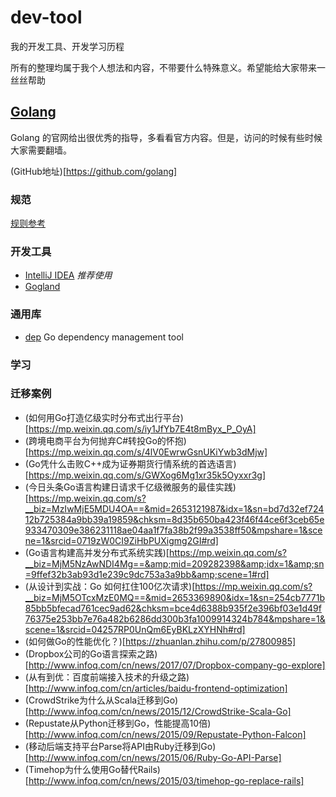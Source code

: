 # dev-tool
我的开发工具、开发学习历程

所有的整理均属于我个人想法和内容，不带要什么特殊意义。希望能给大家带来一丝丝帮助

## [Golang](http://golang.org/)
Golang 的官网给出很优秀的指导，多看看官方内容。但是，访问的时候有些时候大家需要翻墙。

(GitHub地址)[https://github.com/golang]

### 规范
[规则参考](go.md)

### 开发工具
- [IntelliJ IDEA](https://www.jetbrains.com/idea/?iceinto) *推荐使用*
- [Gogland](https://www.jetbrains.com/go/?iceinto)

### 通用库
- [dep](https://github.com/golang/dep) Go dependency management tool

### 学习

### 迁移案例
- (如何用Go打造亿级实时分布式出行平台)[https://mp.weixin.qq.com/s/iy1JfYb7E4t8mByx_P_OyA]
- (跨境电商平台为何抛弃C#转投Go的怀抱)[https://mp.weixin.qq.com/s/4lV0EwrwGsnUKiYwb3dMjw]
- (Go凭什么击败C++成为证券期货行情系统的首选语言)[https://mp.weixin.qq.com/s/GWXog6Mg1xr35k5Oyxxr3g]
- (今日头条Go语言构建日请求千亿级微服务的最佳实践)[https://mp.weixin.qq.com/s?__biz=MzIwMjE5MDU4OA==&mid=2653121987&idx=1&sn=bd7d32ef72412b725384a9bb39a19859&chksm=8d35b650ba423f46f44ce6f3ceb65e933470309e386231118ae04aa1f7fa38b2f99a3538ff50&mpshare=1&scene=1&srcid=0719zW0CI9ZiHbPUXigmg2GI#rd]
- (Go语言构建高并发分布式系统实践)[https://mp.weixin.qq.com/s?__biz=MjM5NzAwNDI4Mg==&amp;mid=209282398&amp;idx=1&amp;sn=9ffef32b3ab93d1e239c9dc753a3a9bb&amp;scene=1#rd]
- (从设计到实战：Go 如何扛住100亿次请求)[https://mp.weixin.qq.com/s?__biz=MjM5OTcxMzE0MQ==&mid=2653369890&idx=1&sn=254cb7771b85bb5bfecad761cec9ad62&chksm=bce4d6388b935f2e396bf03e1d49f76375e253bb7e76a482b6286dd300b3fa1009914324b784&mpshare=1&scene=1&srcid=04257RP0UnQm6EyBKLzXYHNh#rd]
- (如何做Go的性能优化？)[https://zhuanlan.zhihu.com/p/27800985]
- (Dropbox公司的Go语言探索之路)[http://www.infoq.com/cn/news/2017/07/Dropbox-company-go-explore]
- (从有到优：百度前端接入技术的升级之路)[http://www.infoq.com/cn/articles/baidu-frontend-optimization]
- (CrowdStrike为什么从Scala迁移到Go)[http://www.infoq.com/cn/news/2015/12/CrowdStrike-Scala-Go]
- (Repustate从Python迁移到Go，性能提高10倍)[http://www.infoq.com/cn/news/2015/09/Repustate-Python-Falcon]
- (移动后端支持平台Parse将API由Ruby迁移到Go)[http://www.infoq.com/cn/news/2015/06/Ruby-Go-API-Parse]
- (Timehop为什么使用Go替代Rails)[http://www.infoq.com/cn/news/2015/03/timehop-go-replace-rails]